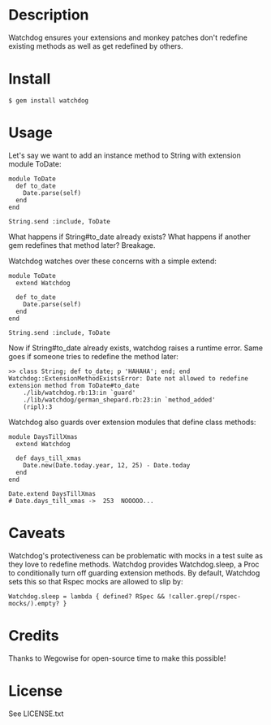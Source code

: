 Description
===========

Watchdog ensures your extensions and monkey patches don't redefine existing methods as well as get redefined by others.

Install
=======

    $ gem install watchdog

Usage
=====

Let's say we want to add an instance method to String with extension module ToDate:

    module ToDate
      def to_date
        Date.parse(self)
      end
    end

    String.send :include, ToDate

What happens if String#to_date already exists? What happens if another gem redefines that method
later? Breakage.

Watchdog watches over these concerns with a simple extend:

    module ToDate
      extend Watchdog

      def to_date
        Date.parse(self)
      end
    end

    String.send :include, ToDate

Now if String#to_date already exists, watchdog raises a runtime error. Same goes if someone tries to
redefine the method later:

    >> class String; def to_date; p 'HAHAHA'; end; end
    Watchdog::ExtensionMethodExistsError: Date not allowed to redefine extension method from ToDate#to_date
        ./lib/watchdog.rb:13:in `guard'
        ./lib/watchdog/german_shepard.rb:23:in `method_added'
        (ripl):3

Watchdog also guards over extension modules that define class methods:


    module DaysTillXmas
      extend Watchdog

      def days_till_xmas
        Date.new(Date.today.year, 12, 25) - Date.today
      end
    end

    Date.extend DaysTillXmas
    # Date.days_till_xmas ->  253  NOOOOO...

Caveats
=======

Watchdog's protectiveness can be problematic with mocks in a test suite as they love to redefine
methods. Watchdog provides Watchdog.sleep, a Proc to conditionally turn off guarding extension
methods. By default, Watchdog sets this so that Rspec mocks are allowed to slip by:

    Watchdog.sleep = lambda { defined? RSpec && !caller.grep(/rspec-mocks/).empty? }

Credits
=======

Thanks to Wegowise for open-source time to make this possible!


License
=======

See LICENSE.txt

